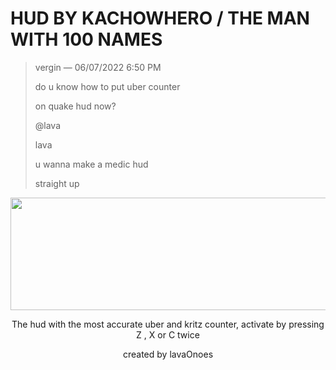 # HUD BY KACHOWHERO / THE MAN WITH 100 NAMES


>vergin — 06/07/2022 6:50 PM
>
>do u know how to put uber counter
>
>on quake hud now?
>
>@lava
>
>lava
>
>u wanna make a medic hud
>
>straight up


<p align="center">
    <img width="690" height="180" src="https://i.imgur.com/VNqseiA.png">
</p>

<p align="center">
    The hud with the most accurate uber and kritz counter, activate by pressing Z , X or C twice 
</p>
<p align="center">
      created by lavaOnoes
</p>

